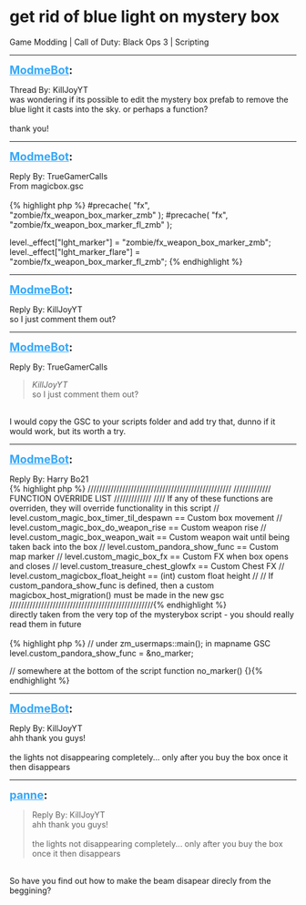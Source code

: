 # get rid of blue light on mystery box
Game Modding | Call of Duty: Black Ops 3 | Scripting

---
<strong style="font-size: 1.4em;"><span style="text-decoration: underline;text-decoration-color: #34a7f9;"><span style="color:#34a7f9;">ModmeBot</span></span>:</strong>

<p>Thread By: KillJoyYT<br />was wondering if its possible to edit the mystery box prefab to remove the blue light it casts into the sky. or perhaps a function?<br /> <br />thank you!</p>

---
<strong style="font-size: 1.4em;"><span style="text-decoration: underline;text-decoration-color: #34a7f9;"><span style="color:#34a7f9;">ModmeBot</span></span>:</strong>

<p>Reply By: TrueGamerCalls<br />From magicbox.gsc<br /> <br />{% highlight php %}
#precache( "fx", "zombie/fx_weapon_box_marker_zmb" );
#precache( "fx", "zombie/fx_weapon_box_marker_fl_zmb" );

level._effect["lght_marker"] = "zombie/fx_weapon_box_marker_zmb";										
level._effect["lght_marker_flare"] = "zombie/fx_weapon_box_marker_fl_zmb";							{% endhighlight %}
</p>

---
<strong style="font-size: 1.4em;"><span style="text-decoration: underline;text-decoration-color: #34a7f9;"><span style="color:#34a7f9;">ModmeBot</span></span>:</strong>

<p>Reply By: KillJoyYT<br />so I just comment them out?</p>

---
<strong style="font-size: 1.4em;"><span style="text-decoration: underline;text-decoration-color: #34a7f9;"><span style="color:#34a7f9;">ModmeBot</span></span>:</strong>

<p>Reply By: TrueGamerCalls<br /><blockquote><em>KillJoyYT</em><br />so I just comment them out?</blockquote><br /> I would copy the GSC to your scripts folder and add try that, dunno if it would work, but its worth a try.</p>

---
<strong style="font-size: 1.4em;"><span style="text-decoration: underline;text-decoration-color: #34a7f9;"><span style="color:#34a7f9;">ModmeBot</span></span>:</strong>

<p>Reply By: Harry Bo21<br />{% highlight php %}
//////////////////////////////////////////////////
///////////// FUNCTION OVERRIDE LIST /////////////
//// If any of these functions are overriden, they will override functionality in this script
// level.custom_magic_box_timer_til_despawn == Custom box movement
// level.custom_magic_box_do_weapon_rise == Custom weapon rise
// level.custom_magic_box_weapon_wait == Custom weapon wait until being taken back into the box
// level.custom_pandora_show_func == Custom map marker
// level.custom_magic_box_fx == Custom FX when box opens and closes
// level.custom_treasure_chest_glowfx == Custom Chest FX
// level.custom_magicbox_float_height == (int) custom float height
//
// If custom_pandora_show_func is defined, then a custom magicbox_host_migration() must be made in the new gsc
//////////////////////////////////////////////////{% endhighlight %}
 <br />directly taken from the very top of the mysterybox script - you should really read them in future<br /> <br />{% highlight php %}
// under zm_usermaps::main(); in mapname GSC
level.custom_pandora_show_func = &amp;no_marker;



// somewhere at the bottom of the script
function no_marker() {}{% endhighlight %}
</p>

---
<strong style="font-size: 1.4em;"><span style="text-decoration: underline;text-decoration-color: #34a7f9;"><span style="color:#34a7f9;">ModmeBot</span></span>:</strong>

<p>Reply By: KillJoyYT<br />ahh thank you guys!<br /> <br />the lights not disappearing completely... only after you buy the box once it then disappears</p>

---
<strong style="font-size: 1.4em;"><span style="text-decoration: underline;text-decoration-color: #34a7f9;"><span style="color:#34a7f9;">panne</span></span>:</strong>

<p><blockquote>Reply By: KillJoyYT<br />ahh thank you guys!<br /><br />the lights not disappearing completely... only after you buy the box once it then disappears<br /></blockquote><br />So have you find out how to make the beam disapear direcly from the beggining?</p>
